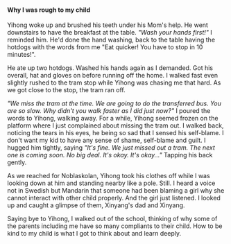 #### Why I was rough to my child
Yihong woke up and brushed his teeth under his Mom's help. He went downstairs to have the breakfast at the table. *"Wash your hands first!"* I reminded him. He'd done the hand washing, back to the table having the hotdogs with the words from me "Eat quicker! You have to stop in 10 minutes!".

He ate up two hotdogs. Washed his hands again as I demanded. Got his overall, hat and gloves on before running off the home. I walked fast even slightly rushed to the tram stop while Yihong was chasing me that hard. As we got close to the stop, the tram ran off.

*"We miss the tram at the time. We are going to do the transferred bus. You are so slow. Why didn't you walk faster as I did just now?"* I poured the words to Yihong, walking away. For a while, Yihong seemed frozen on the platform where I just complained about missing the tram out. I walked back, noticing the tears in his eyes, he being so sad that I sensed his self-blame. I don't want my kid to have any sense of shame, self-blame and guilt. I hugged him tightly, saying *"It's fine. We just missed out a tram. The next one is coming soon. No big deal. It's okay. It's okay..."* Tapping his back gently.

As we reached for Noblaskolan, Yihong took his clothes off while I was looking down at him and standing nearby like a pole. Still. I heard a voice not in Swedish but Mandarin that someone had been blaming a girl why she cannot interact with other child properly. And the girl just listened. I looked up and caught a glimpse of them, Xinyang's dad and Xinyang.

Saying bye to Yihong, I walked out of the school, thinking of why some of the parents including me have so many compliants to their child. How to be kind to my child is what I got to think about and learn deeply.
